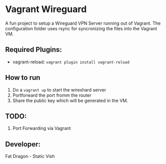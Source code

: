 # Vagrant Wireguard

A fun project to setup a Wireguard VPN Server running out of Vagrant.  The configuration folder uses rsync for syncronizing the files into the Vagrant VM.

## Required Plugins:
- vagrant-reload: `vagrant plugin install vagrant-reload`


## How to run
1. Do a `vagrant up` to start the wireshard server
2. Portforward the port fromm the router
3. Share the public key which will be generated in the VM.

## TODO:
1. Port Forwarding via Vagrant

## Developer:
Fat Dragon - Static Vish
